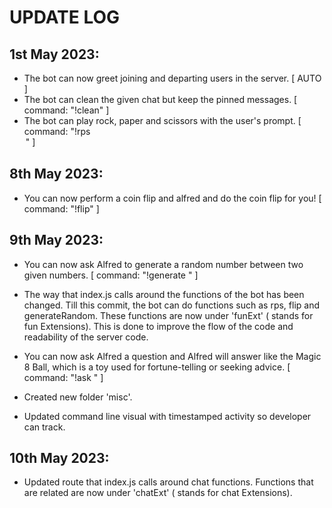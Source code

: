 # UPDATE LOG
## 1st May 2023:

* The bot can now greet joining and departing users in the server. [ AUTO ]
* The bot can clean the given chat but keep the pinned messages. 
            [ command: "!clean" ]
* The bot can play rock, paper and scissors with the user's prompt. 
            [ command: "!rps <option>" ]

## 8th May 2023:

* You can now perform a coin flip and alfred and do the coin flip for you!
      [ command: "!flip" ]

## 9th May 2023:

* You can now ask Alfred to generate a random number between two given numbers. 
         [ command: "!generate <min> <max>" ]
* The way that index.js calls around the functions of the bot has been changed. Till this commit, the bot can do functions such as rps, flip and generateRandom.
        These functions are now under 'funExt' ( stands for fun Extensions). 
        This is done to improve the flow of the code and readability of the server code.
* You can now ask Alfred a question and Alfred will answer like the Magic 8 Ball, 
        which is a toy used for fortune-telling or seeking advice.
            [ command: "!ask <any question>" ]
            
* Created new folder 'misc'.
* Updated command line visual with timestamped activity so developer can track.
    
## 10th May 2023:

* Updated route that index.js calls around chat functions. Functions that are related are now under 'chatExt' ( stands for chat Extensions).
    


    
